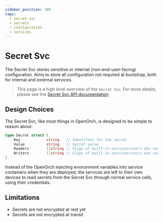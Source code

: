 ```yaml
---
sidebar_position: 100
tags:
  - secret-svc
  - secrets
  - configuration
  - services
---
```


# Secret Svc

The Secret Svc stores sensitive or internal (non-end-user-facing) configuration. Aims to store all configuration not required at bootstrap, both for internal and external services.

> This page is a high level overview of the `Secret Svc`. For more details, please see the [Secret Svc API documentation](/docs/openorch/read-secret).

## Design Choices

The Secret Svc, like most things in OpenOrch, is designed to be simple to reason about.

```go
type Secret struct {
	Key            string   // Identifier for the secret
	Value          string   // Secret value
	Readers        []string // Slugs of built-in-services/users who can read the secret
	Writers        []string // Slugs of built-in-services/users who can modify the secret
}
```

Instead of the OpenOrch injecting environment variables into service containers when they are deployed, the services are left to their own devices to read secrets from the Secret Svc through normal service calls, using their credentials.

## Limitations

- Secrets are not encrypted at rest yet
- Secrets are not encrypted at transit
